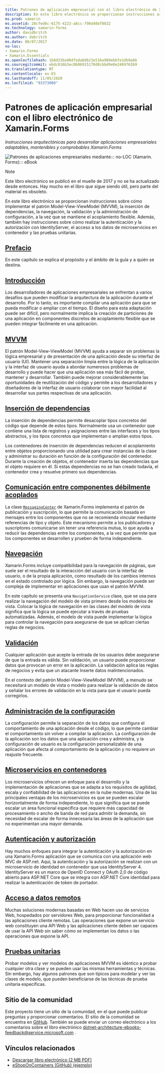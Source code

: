 ```yaml
---
title: Patrones de aplicación empresarial con el libro electrónico de Xamarin.Forms
description: En este libro electrónico se proporcionan instrucciones arquitectónicas para desarrollar aplicaciones empresariales adaptables, mantenibles y comprobables Xamarin.Forms .
ms.prod: xamarin
ms.assetid: 28cfed6c-6175-4223-a8cc-798d40bf0832
ms.technology: xamarin-forms
author: davidbritch
ms.author: dabritch
ms.date: 08/07/2017
no-loc:
- Xamarin.Forms
- Xamarin.Essentials
ms.openlocfilehash: 1b8d33ba98dfeda8db23e516a989ebbfe1db9a66
ms.sourcegitcommit: ebdc016b3ec0b06915170d0cbbd9e0e2469763b9
ms.translationtype: MT
ms.contentlocale: es-ES
ms.lasthandoff: 11/05/2020
ms.locfileid: "93373008"
---
```

# <a name="enterprise-application-patterns-using-no-locxamarinforms-ebook"></a>Patrones de aplicación empresarial con el libro electrónico de Xamarin.Forms

_Instrucciones arquitectónicas para desarrollar aplicaciones empresariales adaptables, mantenibles y comprobables Xamarin.Forms_

![Patrones de aplicaciones empresariales mediante::: no-LOC (Xamarin. Forms)::: eBook](images/cover-sml.png)

> [!NOTE]
> Este libro electrónico se publicó en el muelle de 2017 y no se ha actualizado desde entonces. Hay mucho en el libro que sigue siendo útil, pero parte del material es obsoleto.

En este libro electrónico se proporcionan instrucciones sobre cómo implementar el patrón Model-View-ViewModel (MVVM), la inserción de dependencias, la navegación, la validación y la administración de configuración, a la vez que se mantiene el acoplamiento flexible. Además, también hay instrucciones sobre cómo realizar la autenticación y la autorización con IdentityServer, el acceso a los datos de microservicios en contenedor y las pruebas unitarias.

## <a name="preface"></a>[Prefacio](preface.md)

En este capítulo se explica el propósito y el ámbito de la guía y a quién se destina.

## <a name="introduction"></a>[Introducción](introduction.md)

Los desarrolladores de aplicaciones empresariales se enfrentan a varios desafíos que pueden modificar la arquitectura de la aplicación durante el desarrollo. Por lo tanto, es importante compilar una aplicación para que se pueda modificar o ampliar con el tiempo. El diseño para esta adaptación puede ser difícil, pero normalmente implica la creación de particiones de una aplicación en componentes discretos de acoplamiento flexible que se pueden integrar fácilmente en una aplicación.

## <a name="mvvm"></a>[MVVM](mvvm.md)

El patrón Model-View-ViewModel (MVVM) ayuda a separar sin problemas la lógica empresarial y de presentación de una aplicación desde su interfaz de usuario (UI). Mantener una separación limpia entre la lógica de la aplicación y la interfaz de usuario ayuda a abordar numerosos problemas de desarrollo y puede hacer que una aplicación sea más fácil de probar, mantener y desarrollar. También puede mejorar considerablemente las oportunidades de reutilización del código y permite a los desarrolladores y diseñadores de la interfaz de usuario colaborar con mayor facilidad al desarrollar sus partes respectivas de una aplicación.

## <a name="dependency-injection"></a>[Inserción de dependencias](dependency-injection.md)

La inserción de dependencias permite desacoplar tipos concretos del código que depende de estos tipos. Normalmente usa un contenedor que contiene una lista de registros y asignaciones entre las interfaces y los tipos abstractos, y los tipos concretos que implementan o amplían estos tipos.

Los contenedores de inserción de dependencias reducen el acoplamiento entre objetos proporcionando una utilidad para crear instancias de la clase y administrar su duración en función de la configuración del contenedor. Durante la creación de objetos, el contenedor inserta las dependencias que el objeto requiere en él. Si estas dependencias no se han creado todavía, el contenedor crea y resuelve primero sus dependencias.

## <a name="communicating-between-loosely-coupled-components"></a>[Comunicación entre componentes débilmente acoplados](communicating-between-loosely-coupled-components.md)

La clase [`MessagingCenter`](xref:Xamarin.Forms.MessagingCenter) de Xamarin.Forms implementa el patrón de publicación y suscripción, lo que permite la comunicación basada en mensajes entre los componentes que no se recomienda vincular mediante referencias de tipo y objeto. Este mecanismo permite a los publicadores y suscriptores comunicarse sin tener una referencia mutua, lo que ayuda a reducir las dependencias entre los componentes, a la vez que permite que los componentes se desarrollen y prueben de forma independiente.

## <a name="navigation"></a>[Navegación](navigation.md)

Xamarin.Forms incluye compatibilidad para la navegación de páginas, que suele ser el resultado de la interacción del usuario con la interfaz de usuario, o de la propia aplicación, como resultado de los cambios internos en el estado controlado por lógica. Sin embargo, la navegación puede ser compleja de implementar en aplicaciones que usan el patrón MVVM.

En este capítulo se presenta una `NavigationService` clase, que se usa para realizar la navegación del modelo de vista primero desde los modelos de vista. Colocar la lógica de navegación en las clases del modelo de vista significa que la lógica se puede ejecutar a través de pruebas automatizadas. Además, el modelo de vista puede implementar la lógica para controlar la navegación para asegurarse de que se aplican ciertas reglas de negocios.

## <a name="validation"></a>[Validación](validation.md)

Cualquier aplicación que acepte la entrada de los usuarios debe asegurarse de que la entrada es válida. Sin validación, un usuario puede proporcionar datos que provocan un error en la aplicación. La validación aplica las reglas de negocios y evita que un atacante Inserte datos malintencionados.

En el contexto del patrón Model-View-ViewModel (MVVM), a menudo se necesitará un modelo de vista o modelo para realizar la validación de datos y señalar los errores de validación en la vista para que el usuario pueda corregirlos.

## <a name="configuration-management"></a>[Administración de la configuración](configuration-management.md)

La configuración permite la separación de los datos que configura el comportamiento de una aplicación desde el código, lo que permite cambiar el comportamiento sin volver a compilar la aplicación. La configuración de la aplicación son los datos que una aplicación crea y administra, y la configuración de usuario es la configuración personalizable de una aplicación que afecta al comportamiento de la aplicación y no requiere un reajuste frecuente.

## <a name="containerized-microservices"></a>[Microservicios en contenedores](containerized-microservices.md)

Los microservicios ofrecen un enfoque para el desarrollo y la implementación de aplicaciones que se adapta a los requisitos de agilidad, escala y confiabilidad de las aplicaciones en la nube modernas. Una de las principales ventajas de los microservicios es que se pueden escalar horizontalmente de forma independiente, lo que significa que se puede escalar un área funcional específica que requiere más capacidad de procesamiento o ancho de banda de red para admitir la demanda, sin necesidad de escalar de forma innecesaria las áreas de la aplicación que no experimentan una mayor demanda.

## <a name="authentication-and-authorization"></a>[Autenticación y autorización](authentication-and-authorization.md)

Hay muchos enfoques para integrar la autenticación y la autorización en una Xamarin.Forms aplicación que se comunica con una aplicación web MVC de ASP.net. Aquí, la autenticación y la autorización se realizan con un microservicio de identidad en contenedor que usa IdentityServer 4. IdentityServer es un marco de OpenID Connect y OAuth 2,0 de código abierto para ASP.NET Core que se integra con ASP.NET Core identidad para realizar la autenticación de token de portador.

## <a name="accessing-remote-data"></a>[Acceso a datos remotos](accessing-remote-data.md)

Muchas soluciones modernas basadas en Web hacen uso de servicios Web, hospedados por servidores Web, para proporcionar funcionalidad a las aplicaciones cliente remotas. Las operaciones que expone un servicio web constituyen una API Web y las aplicaciones cliente deben ser capaces de usar la API Web sin saber cómo se implementan los datos o las operaciones que expone la API.

## <a name="unit-testing"></a>[Pruebas unitarias](unit-testing.md)

Probar modelos y ver modelos de aplicaciones MVVM es idéntico a probar cualquier otra clase y se pueden usar las mismas herramientas y técnicas. Sin embargo, hay algunos patrones que son típicos para modelar y ver las clases de modelo, que pueden beneficiarse de las técnicas de prueba unitaria específicas.

## <a name="community-site"></a>Sitio de la comunidad

Este proyecto tiene un sitio de la comunidad, en el que puede publicar preguntas y proporcionar comentarios. El sitio de la comunidad se encuentra en [GitHub](https://github.com/dotnet-architecture/eShopOnContainers). También se puede enviar un correo electrónico a los comentarios sobre el libro electrónico [dotnet-architecture-ebooks-feedback@service.microsoft.com](mailto:dotnet-architecture-ebooks-feedback@service.microsoft.com) .

## <a name="related-links"></a>Vínculos relacionados

- [Descargar libro electrónico (2 MB PDF)](https://aka.ms/xamarinpatternsebook)
- [eShopOnContainers (GitHub) (ejemplo)](https://github.com/dotnet-architecture/eShopOnContainers)
